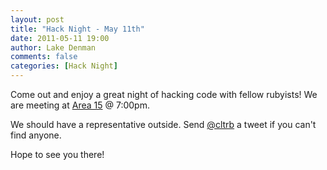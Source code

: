 ```yaml
---
layout: post
title: "Hack Night - May 11th"
date: 2011-05-11 19:00
author: Lake Denman
comments: false
categories: [Hack Night]
---
```


Come out and enjoy a great night of hacking code with fellow rubyists! We are meeting at [Area 15](http://maps.google.com/maps?f=q&source=s_q&hl=en&q=&vps=5&jsv=236a&sll=35.232703,-80.825483&sspn=0.00702,0.013937&g=516+E+15th+St+Charlotte,+NC+28206&ie=UTF8&geocode=FTKcGQIddrMu-w&split=0) @ 7:00pm.

We should have a representative outside. Send [@cltrb](http://twitter.com/cltrb) a tweet if you can't find anyone.

Hope to see you there!
